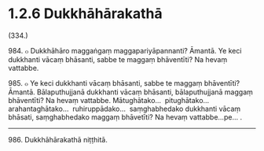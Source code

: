 

# 1.2.6 Dukkhāhārakathā




(334.)

984\. ๐ Dukkhāhāro maggaṅgaṃ maggapariyāpannanti? Āmantā. Ye keci dukkhanti vācaṃ bhāsanti, sabbe te maggaṃ bhāventīti? Na hevaṃ vattabbe.

985\. ๐ Ye keci dukkhanti vācaṃ bhāsanti, sabbe te maggaṃ bhāventīti? Āmantā. Bālaputhujjanā dukkhanti vācaṃ bhāsanti, bālaputhujjanā maggaṃ bhāventīti? Na hevaṃ vattabbe. Mātughātako…  pitughātako…  arahantaghātako…  ruhiruppādako…  saṃghabhedako dukkhanti vācaṃ bhāsati, saṃghabhedako maggaṃ bhāvetīti? Na hevaṃ vattabbe…pe… .

---

986\. Dukkhāhārakathā niṭṭhitā.





